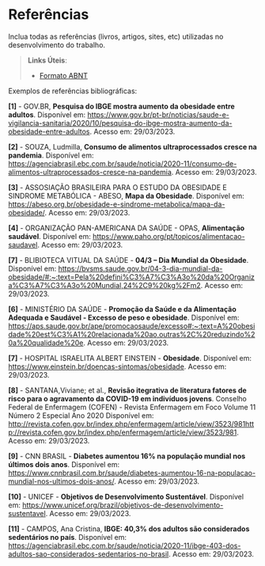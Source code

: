 # Referências

Inclua todas as referências (livros, artigos, sites, etc) utilizadas no desenvolvimento do trabalho.

> **Links Úteis**:
> - [Formato ABNT](https://www.normastecnicas.com/referencias/)

Exemplos de referências bibliográficas:

**[1]** - GOV.BR, **Pesquisa do IBGE mostra aumento da obesidade entre adultos**. Disponível em: https://www.gov.br/pt-br/noticias/saude-e-vigilancia-sanitaria/2020/10/pesquisa-do-ibge-mostra-aumento-da-obesidade-entre-adultos. Acesso em: 29/03/2023.

**[2]** - SOUZA, Ludmilla, **Consumo de alimentos ultraprocessados cresce na pandemia**. Disponível em: https://agenciabrasil.ebc.com.br/saude/noticia/2020-11/consumo-de-alimentos-ultraprocessados-cresce-na-pandemia. Acesso em: 29/03/2023. 

**[3]** - ASSOSIAÇÃO BRASILEIRA PARA O ESTUDO DA OBESIDADE E SINDROME METABÓLICA - ABESO, **Mapa da Obesidade**. Disponível em: https://abeso.org.br/obesidade-e-sindrome-metabolica/mapa-da-obesidade/. Acesso em: 29/03/2023.

**[4]** - ORGANIZAÇÃO PAN-AMERICANA DA SAÚDE - OPAS, **Alimentação saudável**. Disponível em: https://www.paho.org/pt/topicos/alimentacao-saudavel. Acesso em: 29/03/2023.

**[7]** - BLIBIOTECA VITUAL DA SAÚDE - **04/3 – Dia Mundial da Obesidade**. Disponível em: https://bvsms.saude.gov.br/04-3-dia-mundial-da-obesidade/#:~:text=Pela%20defini%C3%A7%C3%A3o%20da%20Organiza%C3%A7%C3%A3o%20Mundial,24%2C9%20kg%2Fm2. Acesso em: 29/03/2023.

**[6]** - MINISTÉRIO DA SAÚDE - **Promoção da Saúde e da Alimentação Adequada e Saudável - Excesso de peso e obesidade**. Disponível em: https://aps.saude.gov.br/ape/promocaosaude/excesso#:~:text=A%20obesidade%20est%C3%A1%20relacionada%20ao,outras%2C%20reduzindo%20a%20qualidade%20e. Acesso em: 29/03/2023.

**[7]** - HOSPITAL ISRAELITA ALBERT EINSTEIN - **Obesidade**. Disponível em: https://www.einstein.br/doencas-sintomas/obesidade. Acesso em: 29/03/2023.
 
**[8]** - SANTANA,Viviane; et al., **Revisão itegrativa de literatura fatores de risco para o agravamento da COVID-19 em indivíduos jovens**. Conselho Federal de Enfermagem (COFEN) - Revista Enfermagem em Foco Volume 11 Número 2 Especial Ano 2020 Disponível em: http://revista.cofen.gov.br/index.php/enfermagem/article/view/3523/981http://revista.cofen.gov.br/index.php/enfermagem/article/view/3523/981. Acesso em: 29/03/2023.

**[9]** - CNN BRASIL - **Diabetes aumentou 16% na população mundial nos últimos dois anos**. Disponível em: https://www.cnnbrasil.com.br/saude/diabetes-aumentou-16-na-populacao-mundial-nos-ultimos-dois-anos/. Acesso em: 29/03/2023.

**[10]** - UNICEF - **Objetivos de Desenvolvimento Sustentável**. Disponível em: https://www.unicef.org/brazil/objetivos-de-desenvolvimento-sustentavel.  Acesso em: 29/03/2023.

**[11]** - CAMPOS, Ana Cristina, **IBGE: 40,3% dos adultos são considerados sedentários no país**. Disponível em: https://agenciabrasil.ebc.com.br/saude/noticia/2020-11/ibge-403-dos-adultos-sao-considerados-sedentarios-no-brasil. Acesso em: 29/03/2023. 
